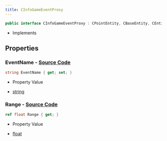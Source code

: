 ```yaml
---
title: CInfoGameEventProxy
---
```


```csharp
public interface CInfoGameEventProxy : CPointEntity, CBaseEntity, CEntityInstance, ISchemaClass<CEntityInstance>, ISchemaClass<CBaseEntity>, ISchemaClass<CPointEntity>, ISchemaClass<CInfoGameEventProxy>, ISchemaField, ISchemaClass, INativeHandle
```

- Implements

## Properties

### **EventName** - [Source Code](https://github.com/swiftly-solution/swiftlys2/blob/main/managed/src/SwiftlyS2.Generated/Schemas/Interfaces/CInfoGameEventProxy.cs#L16)

```csharp
string EventName { get; set; }
```

- Property Value

- [string](https://learn.microsoft.com/dotnet/api/system.string)

### **Range** - [Source Code](https://github.com/swiftly-solution/swiftlys2/blob/main/managed/src/SwiftlyS2.Generated/Schemas/Interfaces/CInfoGameEventProxy.cs#L18)

```csharp
ref float Range { get; }
```

- Property Value

- [float](https://learn.microsoft.com/dotnet/api/system.single)

